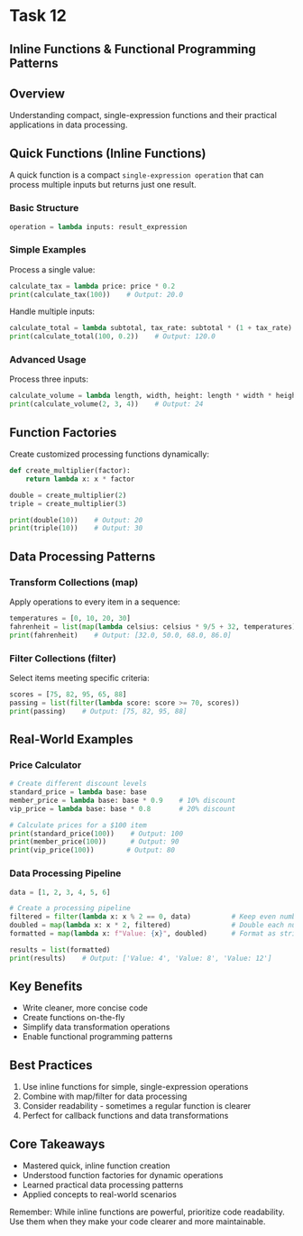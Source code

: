 # **Task 12**
## Inline Functions & Functional Programming Patterns

## Overview
Understanding compact, single-expression functions and their practical applications in data processing.

## Quick Functions (Inline Functions)
A quick function is a compact `single-expression operation` that can process multiple inputs but returns just one result.

### Basic Structure
```python
operation = lambda inputs: result_expression
```

### Simple Examples
Process a single value:
```python
calculate_tax = lambda price: price * 0.2
print(calculate_tax(100))    # Output: 20.0
```

Handle multiple inputs:
```python
calculate_total = lambda subtotal, tax_rate: subtotal * (1 + tax_rate)
print(calculate_total(100, 0.2))    # Output: 120.0
```

### Advanced Usage
Process three inputs:
```python
calculate_volume = lambda length, width, height: length * width * height
print(calculate_volume(2, 3, 4))    # Output: 24
```

## Function Factories
Create customized processing functions dynamically:

```python
def create_multiplier(factor):
    return lambda x: x * factor

double = create_multiplier(2)
triple = create_multiplier(3)

print(double(10))    # Output: 20
print(triple(10))    # Output: 30
```

## Data Processing Patterns

### Transform Collections (map)
Apply operations to every item in a sequence:

```python
temperatures = [0, 10, 20, 30]
fahrenheit = list(map(lambda celsius: celsius * 9/5 + 32, temperatures))
print(fahrenheit)    # Output: [32.0, 50.0, 68.0, 86.0]
```

### Filter Collections (filter)
Select items meeting specific criteria:

```python
scores = [75, 82, 95, 65, 88]
passing = list(filter(lambda score: score >= 70, scores))
print(passing)    # Output: [75, 82, 95, 88]
```

## Real-World Examples

### Price Calculator
```python
# Create different discount levels
standard_price = lambda base: base
member_price = lambda base: base * 0.9    # 10% discount
vip_price = lambda base: base * 0.8       # 20% discount

# Calculate prices for a $100 item
print(standard_price(100))    # Output: 100
print(member_price(100))      # Output: 90
print(vip_price(100))        # Output: 80
```

### Data Processing Pipeline
```python
data = [1, 2, 3, 4, 5, 6]

# Create a processing pipeline
filtered = filter(lambda x: x % 2 == 0, data)          # Keep even numbers
doubled = map(lambda x: x * 2, filtered)               # Double each number
formatted = map(lambda x: f"Value: {x}", doubled)      # Format as strings

results = list(formatted)
print(results)    # Output: ['Value: 4', 'Value: 8', 'Value: 12']
```

## Key Benefits
- Write cleaner, more concise code
- Create functions on-the-fly
- Simplify data transformation operations
- Enable functional programming patterns

## Best Practices
1. Use inline functions for simple, single-expression operations
2. Combine with map/filter for data processing
3. Consider readability - sometimes a regular function is clearer
4. Perfect for callback functions and data transformations

## Core Takeaways
- Mastered quick, inline function creation
- Understood function factories for dynamic operations
- Learned practical data processing patterns
- Applied concepts to real-world scenarios

Remember: While inline functions are powerful, prioritize code readability. Use them when they make your code clearer and more maintainable.

